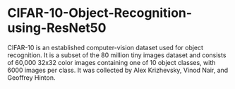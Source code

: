 # CIFAR-10-Object-Recognition-using-ResNet50
CIFAR-10  is an established computer-vision dataset used for object recognition. It is a subset of the 80 million tiny images dataset and consists of 60,000 32x32 color images containing one of 10 object classes, with 6000 images per class. It was collected by Alex Krizhevsky, Vinod Nair, and Geoffrey Hinton. 
